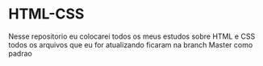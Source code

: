 # HTML-CSS
Nesse repositorio eu colocarei todos os meus estudos sobre HTML e CSS 
todos os arquivos que eu for atualizando ficaram na branch Master como padrao
